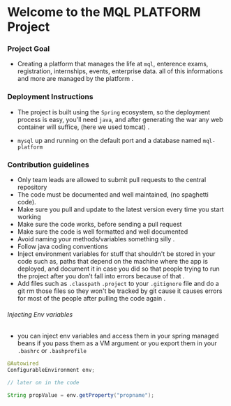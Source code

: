# Welcome to the MQL PLATFORM Project

### Project Goal

- Creating a platform that manages the life at `mql`, enterence exams, registration, internships, events, enterprise data. all of this informations and more
are managed by the platform .

### Deployment Instructions

- The project is built using the `Spring` ecosystem, so the deployment process is easy, you'll need `java`, and after 
generating the war any web container will suffice, (here we used tomcat) .

- `mysql` up and running on the default port and a database named `mql-platform`

### Contribution guidelines

- Only team leads are allowed to submit pull requests to the central repository
- The code must be documented and well maintained, (no spaghetti code).
- Make sure you pull and update to the latest version every time you start working
- Make sure the code works, before sending a pull request 
- Make sure the code is well formatted and well documented
- Avoid naming your methods/variables something silly .
- Follow java coding conventions
- Inject environment variables for stuff that shouldn't be stored in your code such as, paths that depend on the machine where the app is deployed, and document it in case you did so that people trying to run the project after you don't fall into errors because of that .
- Add files such as `.classpath` `.project` to your `.gitignore` file and do a git rm those files so they won't be tracked by git cause it causes errors for most of the people after pulling the code again .

###### Injecting Env variables
- you can inject env variables and access them in your spring managed beans if you pass them as a VM argument or you export them in your `.bashrc` or `.bashprofile`
```java
@Autowired
ConfigurableEnvironment env;

// later on in the code

String propValue = env.getProperty("propname");
```
